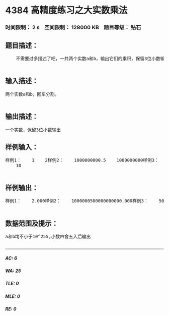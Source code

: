 # 4384 高精度练习之大实数乘法   
### 时间限制： 2 s&nbsp;&nbsp;&nbsp;&nbsp;空间限制： 128000 KB&nbsp;&nbsp;&nbsp;&nbsp;题目等级： 钻石  
## 题目描述：  

<pre>
    不需要过多描述了吧，一共两个实数a和b，输出它们的乘积，保留3位小数输出。（小数末尾可以为0）                        ————By Edward_Tsui  

</pre>
  
  
## 输入描述：  

<pre>
两个实数a和b，回车分割。  

</pre>
  
  
## 输出描述：  

<pre>
一个实数，保留3位小数输出
</pre>
  
  
## 样例输入：  

<pre>
样例1：    1    2样例2：    1000000000.5    1000000000样例3：    500000.12345678900000  
    10  

</pre>
  
  
## 样例输出：  

<pre>
样例1：    2.000样例2：    1000000500000000000.000样例3：    5000001.235  

</pre>
  
  
## 数据范围及提示：  

<pre>
a和b均不小于10^255,小数四舍五入后输出  

</pre>
  
  
***  

##### AC: 6  
##### WA: 25  
##### TLE: 0  
##### MLE: 0  
##### RE: 0  

